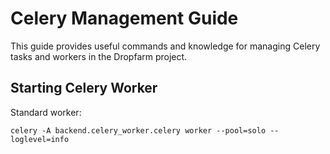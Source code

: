 # Celery Management Guide

This guide provides useful commands and knowledge for managing Celery tasks and workers in the Dropfarm project.

## Starting Celery Worker

Standard worker:
```
celery -A backend.celery_worker.celery worker --pool=solo --loglevel=info
```
